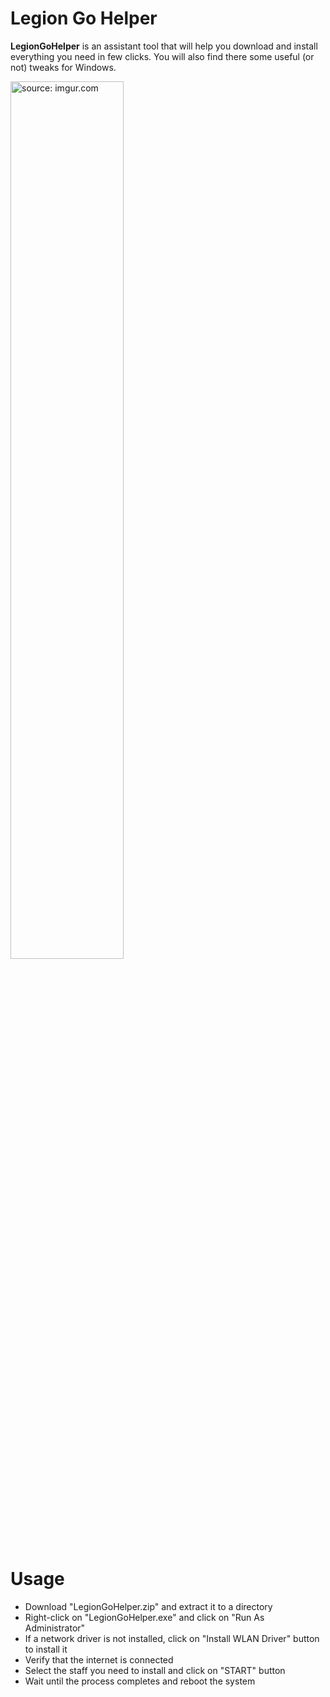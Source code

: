 # Legion Go Helper

**LegionGoHelper** is an assistant tool that will help you download and install everything you need in few clicks. You will also find there some useful (or not) tweaks for Windows.

<a href="https://imgur.com/5Ta1198"><img src="https://i.imgur.com/5Ta1198.png" title="source: imgur.com" width="60%" height="60%" /></a>

# Usage

- Download "LegionGoHelper.zip" and extract it to a directory
- Right-click on "LegionGoHelper.exe" and click on "Run As Administrator"
- If a network driver is not installed, click on "Install WLAN Driver" button to install it
- Verify that the internet is connected
- Select the staff you need to install and click on "START" button
- Wait until the process completes and reboot the system
